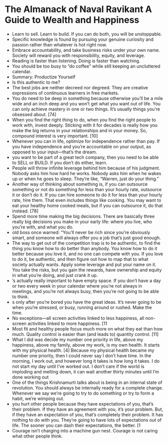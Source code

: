 # The Almanack of Naval Ravikant A Guide to Wealth and Happiness
- Learn to sell. Learn to build. If you can do both, you will be unstoppable.
- Specific knowledge is found by pursuing your genuine curiosity and passion rather than whatever is hot right now.
- Embrace accountability, and take business risks under your own name. Society will reward you with responsibility, equity, and leverage.
- Reading is faster than listening. Doing is faster than watching.
- You should be too busy to “do coffee” while still keeping an uncluttered calendar.
- Summary: Productize Yourself
- Is this authentic to me?
- The best jobs are neither decreed nor degreed. They are creative expressions of continuous learners in free markets.
- You do need to be deep in something because otherwise you’ll be a mile wide and an inch deep and you won’t get what you want out of life. You can only achieve mastery in one or two things. It’s usually things you’re obsessed about. [74]
- When you find the right thing to do, when you find the right people to work with, invest deeply. Sticking with it for decades is really how you make the big returns in your relationships and in your money. So, compound interest is very important. [10]
- Whenever you can in life, optimize for independence rather than pay. If you have independence and you’re accountable on your output, as opposed to your input—that’s the dream.
- you want to be part of a great tech company, then you need to be able to SELL or BUILD. If you don’t do either, learn.
- People will throw infinite leverage behind him because of his judgment. Nobody asks him how hard he works. Nobody asks him when he wakes up or when he goes to sleep. They’re like, “Warren, just do your thing.”
- Another way of thinking about something is, if you can outsource something or not do something for less than your hourly rate, outsource it or don’t do it. If you can hire someone to do it for less than your hourly rate, hire them. That even includes things like cooking. You may want to eat your healthy home cooked meals, but if you can outsource it, do that instead. [78]
- Spend more time making the big decisions. There are basically three really big decisions you make in your early life: where you live, who you’re with, and what you do.
- old boss once warned: “You’ll never be rich since you’re obviously smart, and someone will always offer you a job that’s just good enough.
- The way to get out of the competition trap is to be authentic, to find the thing you know how to do better than anybody. You know how to do it better because you love it, and no one can compete with you. If you love to do it, be authentic, and then figure out how to map that to what society actually wants. Apply some leverage and put your name on it. You take the risks, but you gain the rewards, have ownership and equity in what you’re doing, and just crank it up.
- ’s actually really important to have empty space. If you don’t have a day or two every week in your calendar where you’re not always in meetings, and you’re not always busy, then you’re not going to be able to think.
- s only after you’re bored you have the great ideas. It’s never going to be when you’re stressed, or busy, running around or rushed. Make the time.
- No exceptions—all screen activities linked to less happiness, all non-screen activities linked to more happiness. [11
- Most fit and healthy people focus much more on what they eat than how much. Quality control is easier than (and leads to) quantity control. [11]
- What I did was decide my number one priority in life, above my happiness, above my family, above my work, is my own health. It starts with my physical health. [4] Because my physical health became my number one priority, then I could never say I don’t have time. In the morning, I work out, and however long it takes is how long it takes. I do not start my day until I’ve worked out. I don’t care if the world is imploding and melting down, it can wait another thirty minutes until I’m done working out
- One of the things Krishnamurti talks about is being in an internal state of revolution. You should always be internally ready for a complete change. Whenever we say we’re going to try to do something or try to form a habit, we’re wimping out.
- you hurt other people because they have expectations of you, that’s their problem. If they have an agreement with you, it’s your problem. But, if they have an expectation of you, that’s completely their problem. It has nothing to do with you. They’re going to have lots of expectations out of life. The sooner you can dash their expectations, the better. [1
- Courage isn’t charging into a machine gun nest. Courage is not caring what other people think.
